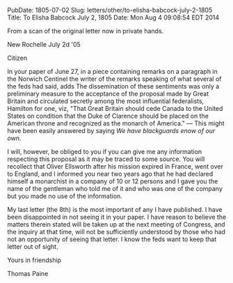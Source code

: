 PubDate: 1805-07-02
Slug: letters/other/to-elisha-babcock-july-2-1805
Title: To Elisha Babcock  July 2, 1805
Date: Mon Aug  4 09:08:54 EDT 2014

   From a scan of the original letter now in private hands.

   New Rochelle July 2d '05

   Citizen

   In your paper of June 27, in a piece containing remarks on a paragraph in
   the Norwich Centinel the writer of the remarks speaking of what several of
   the feds had said, adds The dissemination of these sentiments was only a
   preliminary measure to the acceptance of the proposal made by Great
   Britain and circulated secretly among the most influential federalists,
   Hamilton for one, viz, "That Great Britain should cede Canada to the
   United States on condition that the Duke of Clarence should be placed on
   the American throne and recognized as the monarch of America." &mdash; This might
   have been easily answered by saying *We have blackguards enow of our own.*

   I will, however, be obliged to you if you can give me any information
   respecting this proposal as it may be traced to some source. You will
   recollect that Oliver Ellsworth after his mission expired in France, went
   over to England, and I informed you near two years ago that he had
   declared himself a monarchist in a company of 10 or 12 persons and I gave
   you the name of the gentleman who told me of it and who was one of the
   company but you made no use of the information.

   My last letter (the 8th) is the most important of any I have published. I
   have been disappointed in not seeing it in your paper. I have reason to
   believe the matters therein stated will be taken up at the next meeting of
   Congress, and the inquiry at that time, will not be sufficiently
   understood by those who had not an opportunity of seeing that letter. I
   know the feds want to keep that letter out of sight.

   Yours in friendship

   Thomas Paine


